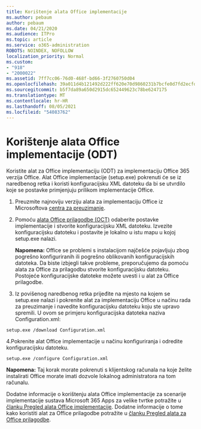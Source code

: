 ```yaml
---
title: Korištenje alata Office implementacije
ms.author: pebaum
author: pebaum
ms.date: 04/21/2020
ms.audience: ITPro
ms.topic: article
ms.service: o365-administration
ROBOTS: NOINDEX, NOFOLLOW
localization_priority: Normal
ms.custom:
- "918"
- "2000022"
ms.assetid: 7ff7cc06-76d0-468f-bd66-3f2760750d04
ms.openlocfilehash: 39a011d4b121492d222ff620e70d9860231b7bcfe0d7fd2ecfd93de1ef502f5f
ms.sourcegitcommit: b5f7da89a650d2915dc652449623c78be6247175
ms.translationtype: MT
ms.contentlocale: hr-HR
ms.lasthandoff: 08/05/2021
ms.locfileid: "54083762"
---
```

# <a name="using-the-office-deployment-tool-odt"></a>Korištenje alata Office implementacije (ODT)

Koristite alat za Office implementaciju (ODT) za implementaciju Office 365 verzija Office. Alat Office implementacije (setup.exe) pokrenuti će se iz naredbenog retka i koristi konfiguracijsku XML datoteku da bi se utvrdilo koje se postavke primjenjuju prilikom implementacije Office.
  
1. Preuzmite najnoviju verziju alata za implementaciju Office iz Microsoftova [centra za preuzimanje](https://go.microsoft.com/fwlink/p/?LinkID=626065).

2. Pomoću [alata Office prilagodbe (OCT)](https://config.office.com) odaberite postavke implementacije i stvorite konfiguracijsku XML datoteku. Izvezite konfiguracijsku datoteku i postavite je lokalno u istu mapu u kojoj setup.exe nalazi.

    **Napomena:** Office se problemi s instalacijom najčešće pojavljuju zbog pogrešno konfiguriranih ili pogrešno oblikovanih konfiguracijskih datoteka. Da biste izbjegli takve probleme, preporučujemo da pomoću alata za Office za prilagodbu stvorite konfiguracijsku datoteku. Postojeće konfiguracijske datoteke možete uvesti i u alat za Office prilagodbe.

3. Iz povišenog naredbenog retka prijeđite na mjesto na kojem se setup.exe nalazi i pokrenite alat za implementaciju Office u načinu rada za preuzimanje i navedite konfiguracijsku datoteku koju ste upravo spremili. U ovom se primjeru konfiguracijska datoteka naziva Configuration.xml:

```setup.exe /download Configuration.xml```

4.Pokrenite alat Office implementacije u načinu konfiguriranja i odredite konfiguracijsku datoteku.

```setup.exe /configure Configuration.xml```

**Napomena:** Taj korak morate pokrenuti s klijentskog računala na koje želite instalirati Office morate imati dozvole lokalnog administratora na tom računalu.

Dodatne informacije o korištenju alata Office implementacije za scenarije implementacije sustava Microsoft 365 Apps za velike tvrtke potražite u [članku Pregled alata Office implementacije](https://docs.microsoft.com/deployoffice/overview-office-deployment-tool). Dodatne informacije o tome kako koristiti alat za Office prilagodbe potražite u [članku Pregled alata za Office prilagodbe](https://docs.microsoft.com/DeployOffice/overview-of-the-office-customization-tool-for-click-to-run).
